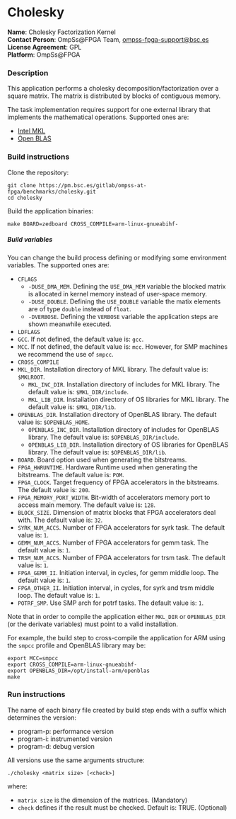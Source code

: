 # Cholesky

**Name**: Cholesky Factorization Kernel  
**Contact Person**: OmpSs@FPGA Team, ompss-fpga-support@bsc.es  
**License Agreement**: GPL  
**Platform**: OmpSs@FPGA


### Description
This application performs a cholesky decomposition/factorization over a square matrix.
The matrix is distributed by blocks of contiguous memory.

The task implementation requires support for one external library that implements the mathematical operations. Supported ones are:
 - [Intel MKL](https://software.intel.com/en-us/mkl)
 - [Open BLAS](http://www.openblas.net/)

### Build instructions
Clone the repository:
```
git clone https://pm.bsc.es/gitlab/ompss-at-fpga/benchmarks/cholesky.git
cd cholesky
```

Build the application binaries:
```
make BOARD=zedboard CROSS_COMPILE=arm-linux-gnueabihf-
```
##### Build variables
You can change the build process defining or modifying some environment variables.
The supported ones are:
  - `CFLAGS`
    - `-DUSE_DMA_MEM`. Defining the `USE_DMA_MEM` variable the blocked matrix is allocated in kernel memory instead of user-space memory.
    - `-DUSE_DOUBLE`. Defining the `USE_DOUBLE` variable the matix elements are of type `double` instead of `float`.
    - `-DVERBOSE`. Defining the `VERBOSE` variable the application steps are shown meanwhile executed.
  - `LDFLAGS`
  - `GCC`. If not defined, the default value is: `gcc`.
  - `MCC`. If not defined, the default value is: `mcc`. However, for SMP machines we recommend the use of `smpcc`.
  - `CROSS_COMPILE`
  - `MKL_DIR`. Installation directory of MKL library. The default value is: `$MKLROOT`.
    - `MKL_INC_DIR`. Installation directory of includes for MKL library. The default value is: `$MKL_DIR/include`.
    - `MKL_LIB_DIR`. Installation directory of OS libraries for MKL library. The default value is: `$MKL_DIR/lib`.
  - `OPENBLAS_DIR`. Installation directory of OpenBLAS library. The default value is: `$OPENBLAS_HOME`.
    - `OPENBLAS_INC_DIR`. Installation directory of includes for OpenBLAS library. The default value is: `$OPENBLAS_DIR/include`.
    - `OPENBLAS_LIB_DIR`. Installation directory of OS libraries for OpenBLAS library. The default value is: `$OPENBLAS_DIR/lib`.
  - `BOARD`. Board option used when generating the bitstreams.
  - `FPGA_HWRUNTIME`. Hardware Runtime used when generating the bitstreams. The default value is: `POM`.
  - `FPGA_CLOCK`. Target frequency of FPGA accelerators in the bitstreams. The default value is: `200`.
  - `FPGA_MEMORY_PORT_WIDTH`. Bit-width of accelerators memory port to access main memory. The default value is: `128`.
  - `BLOCK_SIZE`. Dimension of matrix blocks that FPGA accelerators deal with. The default value is: `32`.
  - `SYRK_NUM_ACCS`. Number of FPGA accelerators for syrk task. The default value is: `1`.
  - `GEMM_NUM_ACCS`. Number of FPGA accelerators for gemm task. The default value is: `1`.
  - `TRSM_NUM_ACCS`. Number of FPGA accelerators for trsm task. The default value is: `1`.
  - `FPGA_GEMM_II`. Initiation interval, in cycles, for gemm middle loop. The default value is: `1`.
  - `FPGA_OTHER_II`. Initiation interval, in cycles, for syrk and trsm middle loop. The default value is: `1`.
  - `POTRF_SMP`. Use SMP arch for potrf tasks. The default value is: `1`.

Note that in order to compile the application either `MKL_DIR` or `OPENBLAS_DIR` (or the derivate variables) must point to a valid installation.

For example, the build step to cross-compile the application for ARM using the `smpcc` profile and OpenBLAS library may be:
```
export MCC=smpcc
export CROSS_COMPILE=arm-linux-gnueabihf-
export OPENBLAS_DIR=/opt/install-arm/openblas
make
```


### Run instructions
The name of each binary file created by build step ends with a suffix which determines the version:
 - program-p: performance version
 - program-i: instrumented version
 - program-d: debug version

All versions use the same arguments structure:
```
./cholesky <matrix size> [<check>]
```
where:
 - `matrix size` is the dimension of the matrices. (Mandatory)
 - `check` defines if the result must be checked. Default is: TRUE. (Optional)
